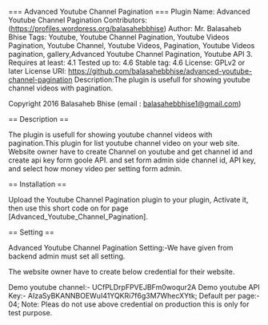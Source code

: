 === Advanced Youtube Channel Pagination ===
Plugin Name: Advanced Youtube Channel Pagination
Contributors: (https://profiles.wordpress.org/balasahebbhise)
Author: Mr. Balasaheb Bhise
Tags: Youtube, Youtube Channel Pagination, Youtube Videos Pagination, Youtube Channel, Youtube Videos, Pagination, Youtube Videos pagination, gallery,Advanced Youtube Channel Pagination, Youtube API 3.
Requires at least: 4.1
Tested up to: 4.6
Stable tag: 4.6
License: GPLv2 or later
License URI: https://github.com/balasahebbhise/advanced-youtube-channel-pagination
Description:The plugin is usefull for showing youtube channel videos with pagination.

Copyright 2016 Balasaheb Bhise  (email : balasahebbhise1@gmail.com)

== Description ==

The plugin is usefull for showing youtube channel videos with pagination.This plugin for list youtube channel video on your web site.
Website owner have to create Channel on youtube and get channel id and create api key form goole API. and set form admin side channel id, API key, and select how money video per setting form admin.

== Installation ==

Upload the Youtube Channel Pagination plugin to your plugin, Activate it, then use this short code on for page [Advanced_Youtube_Channel_Pagination].

== Setting ==

Advanced Youtube Channel Pagination Setting:-We have given from backend admin must set all setting. 

The website owner have to create below credential for their website.

Demo youtube channel:- UCfPLDrpFPVEJBFm0woqur2A
Demo youtube API Key:- AIzaSyBKANNBOEWuI41YQKRi7f6g3M7WhecXYtk;
Default per page:- 04;
Note: Pleas do not use above credential on production this is only for test purpose.

